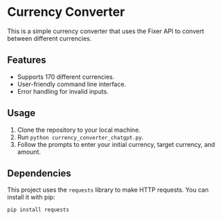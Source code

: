 # Currency Converter

This is a simple currency converter that uses the Fixer API to convert between different currencies.

## Features

- Supports 170 different currencies.
- User-friendly command line interface.
- Error handling for invalid inputs.

## Usage

1. Clone the repository to your local machine.
2. Run `python currency_converter_chatgpt.py`.
3. Follow the prompts to enter your initial currency, target currency, and amount.

## Dependencies

This project uses the `requests` library to make HTTP requests. You can install it with pip:

```bash
pip install requests
